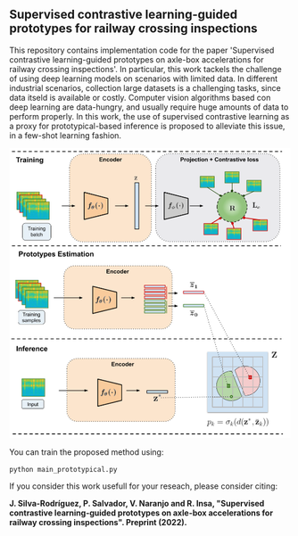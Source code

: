 ## Supervised contrastive learning-guided prototypes for railway crossing inspections

This repository contains implementation code for the paper 'Supervised contrastive learning-guided prototypes on axle-box accelerations for railway crossing inspections'. In particular, this work tackels the challenge of using deep learning models on scenarios with limited data. In different industrial scenarios, collection large datasets is a challenging tasks, since data itseld is available or costly. Computer vision algorithms based con deep learning are data-hungry, and usually require huge amounts of data to perform properly. In this work, the use of supervised contrastive learning as a proxy for prototypical-based inference is proposed to alleviate this issue, in a few-shot learning fashion.

![ssl](https://github.com/cvblab/contrastive_prototypes_railway/blob/main/repo_images/method.png)

You can train the proposed method using:

```
python main_prototypical.py
```

If you consider this work usefull for your reseach, please consider citing:

**J. Silva-Rodríguez, P. Salvador, V. Naranjo and R. Insa, "Supervised contrastive learning-guided prototypes on axle-box accelerations for railway crossing inspections". Preprint (2022).**
